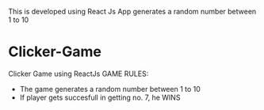 This is developed using React Js
App generates a random number between 1 to 10
# Clicker-Game
Clicker Game using ReactJs
GAME RULES:
- The game generates a random number between 1 to 10
- If player gets succesfull in getting no. 7, he WINS